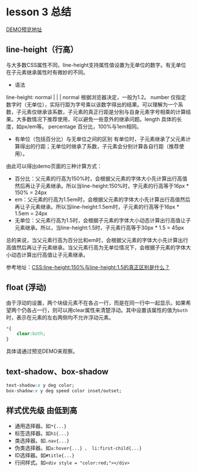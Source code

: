 # lesson 3 总结
[DEMO预览地址](http://htmlpreview.github.io/?https://github.com/rocwangv/html5-learning/blob/master/lesson3/index.html)

## line-height（行高）

与大多数CSS属性不同，line-height支持属性值设置为无单位的数字。有无单位在子元素继承属性时有微妙的不同。
* 语法

line-height: normal | <number> | <length> | <percentage>
normal 根据浏览器决定，一般为1.2。
number 仅指定数字时（无单位），实际行距为字号乘以该数字得出的结果。可以理解为一个系数，子元素仅继承该系数，子元素的真正行距是分别与自身元素字号相乘的计算结果。大多数情况下推荐使用，可以避免一些意外的继承问题。length 具体的长度，如px/em等。
percentage 百分比，100%与1em相同。

* 有单位（包括百分比）与无单位之间的区别
有单位时，子元素继承了父元素计算得出的行距；无单位时继承了系数，子元素会分别计算各自行距（推荐使用）。

由此可以得出demo页面的三种计算方式：
* 百分比：父元素的行高为150%时，会根据父元素的字体大小先计算出行高值然后再让子元素继承。所以当line-height:150%时，字元素的行高等于16px * 150% = 24px
* em：父元素的行高为1.5em时，会根据父元素的字体大小先计算出行高值然后再让子元素继承。所以当line-height:1.5em时，子元素的行高等于16px * 1.5em = 24px
* 无单位：父元素行高为1.5时，会根据子元素的字体大小动态计算出行高值让子元素继承。所以，当line-height:1.5时，子元素行高等于30px * 1.5 = 45px

总的来说，当父元素行高为百分比和em时，会根据父元素的字体大小先计算出行高值然后再让子元素继承。当父元素行高为无单位情况下，会根据子元素的字体大小动态计算出行高值让子元素继承。

参考地址：[CSS:line-height:150%与line-height:1.5的真正区别是什么？](https://www.zhihu.com/question/20394889)

## float (浮动)

由于浮动的设置，两个块级元素不在各占一行，而是在同一行中一起显示。如果希望两个仍各占一行，则可以用clear属性来清楚浮动。其中设置该属性的值为`both`时，表示在元素的左右两侧均不允许浮动元素。

```css
*{
    clear:both;
}
```
具体请通过预览DEMO来观察。

## text-shadow、box-shadow

```css
text-shadow:x y deg color;
box-shadow:x y deg speed color inset/outset;
```

## 样式优先级 由低到高

* 通用选择器。如`*{...}`
* 标签选择器。如`h1{...}`
* 类选择器。如`.nav{...}`
* 伪类选择器。如`a:hover{...} 、 li:first-child{...}`
* ID选择器。如`#title{...}`
* 行间样式。如`<div style = "color:red;"></div>`